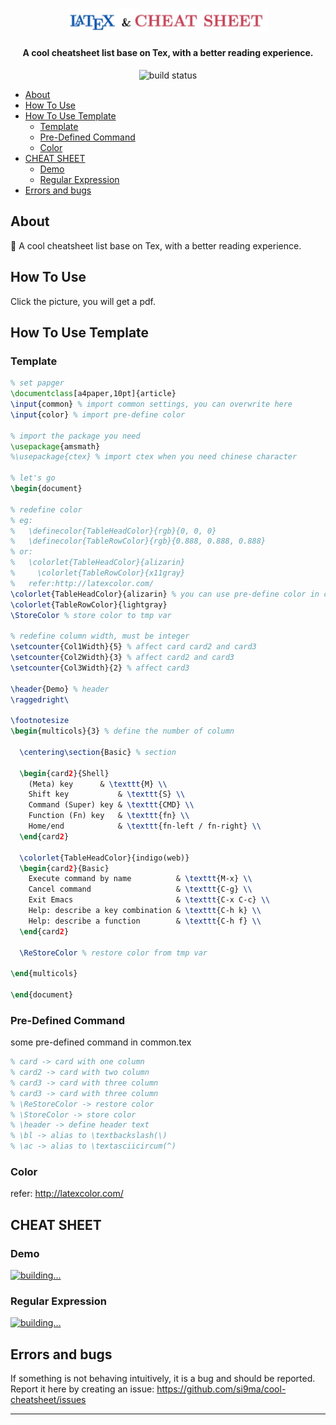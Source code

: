 <h2 align="center">
  <br>
  <img src="img/logo.jpg" alt="cool cheatsheet" width="320">
  <br>
</h2>

<h4 align="center">
A cool cheatsheet list base on Tex, with a better reading experience.
</h4>

<p align="center">
    <a href="https://travis-ci.com/si9ma/cool-cheatsheet" style="text-decoration:none">
        <img src="https://travis-ci.com/si9ma/cool-cheatsheet.svg?branch=master" alt="build status"/>
    </a>
</p>

- [About](#about)
- [How To Use](#how-to-use)
- [How To Use Template](#how-to-use-template)
  - [Template](#template)
  - [Pre-Defined Command](#pre-defined-command)
  - [Color](#color)
- [CHEAT SHEET](#cheat-sheet)
  - [Demo](#demo)
  - [Regular Expression](#regular-expression)
- [Errors and bugs](#errors-and-bugs)

## About 

:tada: A cool cheatsheet list base on Tex, with a better reading experience.

## How To Use

Click the picture, you will get a pdf.

## How To Use Template

### Template

```tex
% set papger 
\documentclass[a4paper,10pt]{article}
\input{common} % import common settings, you can overwrite here
\input{color} % import pre-define color

% import the package you need
\usepackage{amsmath}
%\usepackage{ctex} % import ctex when you need chinese character

% let's go
\begin{document}

% redefine color
% eg:
% 	\definecolor{TableHeadColor}{rgb}{0, 0, 0}
%	\definecolor{TableRowColor}{rgb}{0.888, 0.888, 0.888}
% or:
% 	\colorlet{TableHeadColor}{alizarin}
%	  \colorlet{TableRowColor}{x11gray}
% 	refer:http://latexcolor.com/
\colorlet{TableHeadColor}{alizarin} % you can use pre-define color in color.tex
\colorlet{TableRowColor}{lightgray}
\StoreColor % store color to tmp var

% redefine column width, must be integer
\setcounter{Col1Width}{5} % affect card card2 and card3
\setcounter{Col2Width}{3} % affect card2 and card3
\setcounter{Col3Width}{2} % affect card3

\header{Demo} % header
\raggedright\

\footnotesize
\begin{multicols}{3} % define the number of column

  \centering\section{Basic} % section

  \begin{card2}{Shell}
    (Meta) key      & \texttt{M} \\
    Shift key           & \texttt{S} \\
    Command (Super) key & \texttt{CMD} \\
    Function (Fn) key   & \texttt{fn} \\
    Home/end            & \texttt{fn-left / fn-right} \\
  \end{card2}

  \colorlet{TableHeadColor}{indigo(web)}
  \begin{card2}{Basic}
    Execute command by name          & \texttt{M-x} \\
    Cancel command                   & \texttt{C-g} \\
    Exit Emacs                       & \texttt{C-x C-c} \\
    Help: describe a key combination & \texttt{C-h k} \\
    Help: describe a function        & \texttt{C-h f} \\
  \end{card2}

  \ReStoreColor % restore color from tmp var

\end{multicols}

\end{document}
```

### Pre-Defined Command

some pre-defined command in common.tex

```tex
% card -> card with one column
% card2 -> card with two column
% card3 -> card with three column
% card3 -> card with three column
% \ReStoreColor -> restore color
% \StoreColor -> store color
% \header -> define header text
% \bl -> alias to \textbackslash(\)
% \ac -> alias to \textasciicircum(^)
```

### Color 

refer: http://latexcolor.com/

## CHEAT SHEET

### Demo

[![building...](https://si9ma.github.io/cool-cheatsheet/img/demo.png)](https://si9ma.github.io/cool-cheatsheet/pdf/demo.pdf)

### Regular Expression

[![building...](https://si9ma.github.io/cool-cheatsheet/img/regexr.png)](https://si9ma.github.io/cool-cheatsheet/pdf/regexr.pdf)

## Errors and bugs

If something is not behaving intuitively, it is a bug and should be reported.
Report it here by creating an issue: https://github.com/si9ma/cool-cheatsheet/issues

---